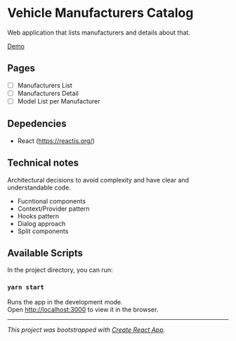 # Vehicle Manufacturers Catalog

Web application that lists manufacturers and details about that.

[Demo](https://jeorgivamjunior.github.io/vehicle-manufacturers-catalog)

## Pages
- [ ] Manufacturers List
- [ ] Manufacturers Detail
- [ ] Model List per Manufacturer

## Depedencies
- React (https://reactjs.org/)

## Technical notes
Architectural decisions to avoid complexity and have clear and understandable code.

 - Fucntional components
 - Context/Provider pattern
 - Hooks pattern
 - Dialog approach
 - Split components

## Available Scripts

In the project directory, you can run:

### `yarn start`

Runs the app in the development mode.\
Open [http://localhost:3000](http://localhost:3000) to view it in the browser.

___
*This project was bootstrapped with [Create React App](https://github.com/facebook/create-react-app).*